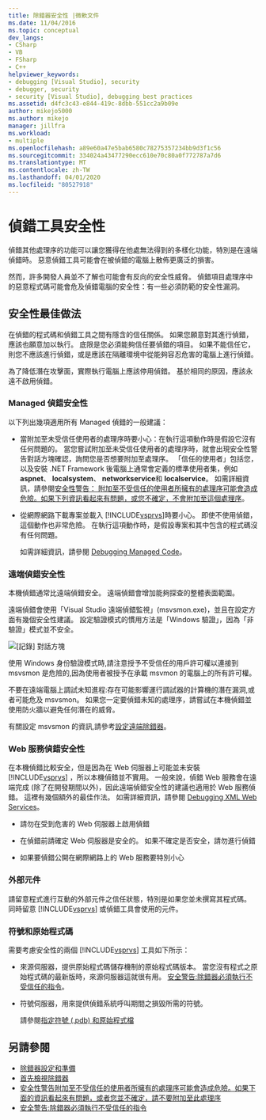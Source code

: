 ```yaml
---
title: 除錯器安全性 |微軟文件
ms.date: 11/04/2016
ms.topic: conceptual
dev_langs:
- CSharp
- VB
- FSharp
- C++
helpviewer_keywords:
- debugging [Visual Studio], security
- debugger, security
- security [Visual Studio], debugging best practices
ms.assetid: d4fc3c43-e844-419c-8dbb-551cc2a9b09e
author: mikejo5000
ms.author: mikejo
manager: jillfra
ms.workload:
- multiple
ms.openlocfilehash: a89e60a47e5bab6580c78275357234bb9d3f1c56
ms.sourcegitcommit: 334024a43477290ecc610e70c80a0f772787a7d6
ms.translationtype: MT
ms.contentlocale: zh-TW
ms.lasthandoff: 04/01/2020
ms.locfileid: "80527918"
---
```

# <a name="debugger-security"></a>偵錯工具安全性
偵錯其他處理序的功能可以讓您獲得在他處無法得到的多樣化功能，特別是在遠端偵錯時。 惡意偵錯工具可能會在被偵錯的電腦上散佈更廣泛的損害。

 然而，許多開發人員並不了解也可能會有反向的安全性威脅。 偵錯項目處理序中的惡意程式碼可能會危及偵錯電腦的安全性：有一些必須防範的安全性漏洞。

## <a name="security-best-practices"></a>安全性最佳做法
 在偵錯的程式碼和偵錯工具之間有隱含的信任關係。 如果您願意對其進行偵錯，應該也願意加以執行。 底限是您必須能夠信任要偵錯的項目。 如果不能信任它，則您不應該進行偵錯，或是應該在隔離環境中從能夠容忍危害的電腦上進行偵錯。

 為了降低潛在攻擊面，實際執行電腦上應該停用偵錯。 基於相同的原因，應該永遠不啟用偵錯。

### <a name="managed-debugging-security"></a>Managed 偵錯安全性
 以下列出幾項適用所有 Managed 偵錯的一般建議：

- 當附加至未受信任使用者的處理序時要小心：在執行這項動作時是假設它沒有任何問題的。 當您嘗試附加至未受信任使用者的處理序時，就會出現安全性警告對話方塊確認，詢問您是否想要附加至處理序。 「信任的使用者」包括您，以及安裝 .NET Framework 後電腦上通常會定義的標準使用者集，例如 **aspnet**、 **localsystem**、 **networkservice**和 **localservice**。 如需詳細資訊，請參閱[安全性警告： 附加至不受信任的使用者所擁有的處理序可能會造成危險。如果下列資訊看起來有問題，或您不確定，不會附加至這個處理序](../debugger/security-warning-attaching-to-a-process-owned-by-an-untrusted-user.md)。

- 從網際網路下載專案並載入 [!INCLUDE[vsprvs](../code-quality/includes/vsprvs_md.md)]時要小心。 即使不使用偵錯，這個動作也非常危險。 在執行這項動作時，是假設專案和其中包含的程式碼沒有任何問題。

  如需詳細資訊，請參閱 [Debugging Managed Code](../debugger/debugging-managed-code.md)。

### <a name="remote-debugging-security"></a>遠端偵錯安全性
 本機偵錯通常比遠端偵錯安全。 遠端偵錯會增加能夠探查的整體表面範圍。

 遠端偵錯會使用「Visual Studio 遠端偵錯監視」(msvsmon.exe)，並且在設定方面有幾個安全性建議。 設定驗證模式的慣用方法是「Windows 驗證」，因為「非驗證」模式並不安全。

 ![[記錄] 對話方塊](../debugger/media/dbg_err_remotepermissionschanged.png "DBG_ERR_RemotePermissionsChanged")

 使用 Windows 身份驗證模式時,請注意授予不受信任的用戶許可權以連接到 msvsmon 是危險的,因為使用者被授予在承載 msvmon 的電腦上的所有許可權。

 不要在遠端電腦上調試未知進程:存在可能影響運行調試器的計算機的潛在漏洞,或者可能危及 msvsmon。 如果您一定要偵錯未知的處理序，請嘗試在本機偵錯並使用防火牆以避免任何潛在的威脅。

 有關設定 msvsmon 的資訊,請參考[設定遠端除錯器](../debugger/remote-debugging.md#bkmk_setup)。

### <a name="web-services-debugging-security"></a>Web 服務偵錯安全性
 在本機偵錯比較安全，但是因為在 Web 伺服器上可能並未安裝 [!INCLUDE[vsprvs](../code-quality/includes/vsprvs_md.md)] ，所以本機偵錯並不實用。 一般來說，偵錯 Web 服務會在遠端完成 (除了在開發期間以外)，因此遠端偵錯安全性的建議也適用於 Web 服務偵錯。 這裡有幾個額外的最佳作法。 如需詳細資訊，請參閱 [Debugging XML Web Services](https://msdn.microsoft.com/library/c900b137-9fbd-4f59-91b5-9c2c6ce06f00)。

- 請勿在受到危害的 Web 伺服器上啟用偵錯

- 在偵錯前請確定 Web 伺服器是安全的。 如果不確定是否安全，請勿進行偵錯

- 如果要偵錯公開在網際網路上的 Web 服務要特別小心

### <a name="external-components"></a>外部元件
 請留意程式進行互動的外部元件之信任狀態，特別是如果您並未撰寫其程式碼。 同時留意 [!INCLUDE[vsprvs](../code-quality/includes/vsprvs_md.md)] 或偵錯工具會使用的元件。

### <a name="symbols-and-source-code"></a>符號和原始程式碼
 需要考慮安全性的兩個 [!INCLUDE[vsprvs](../code-quality/includes/vsprvs_md.md)] 工具如下所示：

- 來源伺服器，提供原始程式碼儲存機制的原始程式碼版本。 當您沒有程式之原始程式碼的最新版時，來源伺服器這就很有用。 [安全警告:除錯器必須執行不受信任的指令](../debugger/security-warning-debugger-must-execute-untrusted-command.md)。

- 符號伺服器，用來提供偵錯系統呼叫期間之損毀所需的符號。

  請參閱[指定符號 (.pdb) 和原始程式檔](../debugger/specify-symbol-dot-pdb-and-source-files-in-the-visual-studio-debugger.md)

## <a name="see-also"></a>另請參閱
- [除錯器設定和準備](../debugger/debugger-settings-and-preparation.md)
- [首先檢視除錯器](../debugger/debugger-feature-tour.md)
- [安全性警告附加至不受信任的使用者所擁有的處理序可能會造成危險。如果下面的資訊看起來有問題，或者您並不確定，請不要附加至此處理序](../debugger/security-warning-attaching-to-a-process-owned-by-an-untrusted-user.md)
- [安全警告:除錯器必須執行不受信任的指令](../debugger/security-warning-debugger-must-execute-untrusted-command.md)